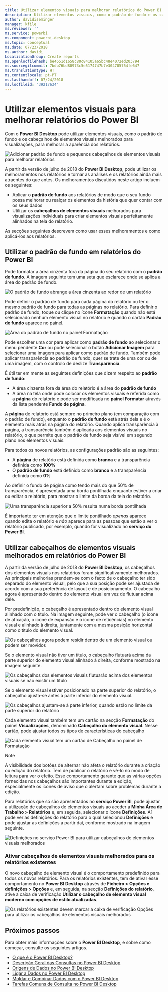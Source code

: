 ```yaml
---
title: Utilizar elementos visuais para melhorar relatórios do Power BI
description: Utilizar elementos visuais, como o padrão de fundo e os cabeçalhos de elementos visuais, para melhorar relatórios
author: davidiseminger
manager: kfile
ms.reviewer: ''
ms.service: powerbi
ms.component: powerbi-desktop
ms.topic: conceptual
ms.date: 07/23/2018
ms.author: davidi
LocalizationGroup: Create reports
ms.openlocfilehash: be4651d1658c80c84105a65bc48e4072ed203794
ms.sourcegitcommit: 7bdb76bd80973c5e5174747b7e304705754fe647
ms.translationtype: HT
ms.contentlocale: pt-PT
ms.lasthandoff: 07/24/2018
ms.locfileid: "39217634"
---
```

# <a name="use-visual-elements-to-enhance-power-bi-reports"></a>Utilizar elementos visuais para melhorar relatórios do Power BI

Com o **Power BI Desktop** pode utilizar elementos visuais, como o padrão de fundo e os cabeçalhos de elementos visuais melhorados para visualizações, para melhorar a aparência dos relatórios.

![Adicionar padrão de fundo e pequenos cabeçalhos de elementos visuais para melhorar relatórios](media/desktop-visual-elements-for-reports/visual-elements-for-reports_01.png)

A partir da versão de julho de 2018 do **Power BI Desktop**, pode utilizar os melhoramentos nos relatórios e tornar as análises e os relatórios ainda mais atraentes do que antes. Os melhoramentos discutidos neste artigo incluem os seguintes: 

* Aplicar o **padrão de fundo** aos relatórios de modo que o seu fundo possa melhorar ou realçar os elementos da história que quer contar com os seus dados
* Utilizar os **cabeçalhos de elementos visuais** melhorados para visualizações individuais para criar elementos visuais perfeitamente alinhados na tela do relatório. 

As secções seguintes descrevem como usar esses melhoramentos e como aplicá-los aos relatórios.

## <a name="using-wallpaper-in-power-bi-reports"></a>Utilizar o padrão de fundo em relatórios do Power BI

Pode formatar a área cinzenta fora da página do seu relatório com o **padrão de fundo**. A imagem seguinte tem uma seta que esclarece onde se aplica a área do padrão de fundo. 

![O padrão de fundo abrange a área cinzenta ao redor de um relatório](media/desktop-visual-elements-for-reports/visual-elements-for-reports_02.png)

Pode definir o padrão de fundo para cada página do relatório ou ter o mesmo padrão de fundo para todas as páginas no relatório. Para definir o padrão de fundo, toque ou clique no ícone **Formatação** quando não está selecionado nenhum elemento visual no relatório e quando o cartão **Padrão de fundo** aparece no painel.

![Área do padrão de fundo no painel Formatação](media/desktop-visual-elements-for-reports/visual-elements-for-reports_03.png)

Pode escolher uma cor para aplicar como **padrão de fundo** ao selecionar o menu pendente **Cor** ou pode selecionar o botão **Adicionar Imagem** para selecionar uma imagem para aplicar como padrão de fundo. Também pode aplicar transparência ao padrão de fundo, quer se trate de uma cor ou de uma imagem, com o controlo de deslize **Transparência**.

É útil ter em mente as seguintes definições que dizem respeito ao **padrão de fundo**:

* A área cinzenta fora da área do relatório é a área do **padrão de fundo**
* A área na tela onde pode colocar os elementos visuais é referida como a **página** do relatório e pode ser modificada no **painel Formatar** através da lista pendente **Fundo de página**.

A **página** de relatório está sempre no primeiro plano (em comparação com o padrão de fundo), enquanto o **padrão de fundo** está atrás dela e é o elemento mais atrás na página do relatório. Quando aplica transparência à página, a transparência também é aplicada aos elementos visuais no relatório, o que permite que o padrão de fundo seja visível em segundo plano nos elementos visuais.

Para todos os novos relatórios, as configurações padrão são as seguintes:

* A **página** de relatório está definida como **branca** e a transparência definida como **100%**
* O **padrão de fundo** está definido como **branco** e a transparência definida como **0%**

Ao definir o fundo de página como tendo mais do que 50% de transparência, é apresentada uma borda pontilhada enquanto estiver a criar ou editar o relatório, para mostrar o limite da borda da tela do relatório. 

![Uma transparência superior a 50% resulta numa borda pontilhada](media/desktop-visual-elements-for-reports/visual-elements-for-reports_04.png)

É importante ter em atenção que o limite pontilhado *apenas* aparece quando edita o relatório e *não* aparece para as pessoas que estão a ver o relatório publicado, por exemplo, quando for visualizado no **serviço do Power BI**.


## <a name="using-improved-visual-headers-in-power-bi-reports"></a>Utilizar cabeçalhos de elementos visuais melhorados em relatórios do Power BI

A partir da versão de julho de 2018 do **Power BI Desktop**, os cabeçalhos dos elementos visuais nos relatórios foram significativamente melhorados. As principais melhorias prendem-se com o facto de o cabeçalho ter sido separado do elemento visual, pelo que a sua posição pode ser ajustada de acordo com a sua preferência de layout e de posicionamento. O cabeçalho agora é apresentado dentro do elemento visual em vez de flutuar acima dele. 

Por predefinição, o cabeçalho é apresentado dentro do elemento visual alinhado com o título. Na imagem seguinte, pode ver o cabeçalho (o ícone de afixação, o ícone de expansão e o ícone de reticências) no elemento visual e alinhado à direita, juntamente com a mesma posição horizontal como o título do elemento visual.

![Os cabeçalhos agora podem residir dentro de um elemento visual ou podem ser movidos](media/desktop-visual-elements-for-reports/visual-elements-for-reports_05.png)

Se o elemento visual não tiver um título, o cabeçalho flutuará acima da parte superior do elemento visual alinhado à direita, conforme mostrado na imagem seguinte. 

![Os cabeçalhos dos elementos visuais flutuarão acima dos elementos visuais se não existir um título](media/desktop-visual-elements-for-reports/visual-elements-for-reports_07.png)

Se o elemento visual estiver posicionado na parte superior do relatório, o cabeçalho ajusta-se antes à parte inferior do elemento visual. 

![Os cabeçalhos ajustam-se à parte inferior, quando estão no limite da parte superior do relatório](media/desktop-visual-elements-for-reports/visual-elements-for-reports_08.png)

Cada elemento visual também tem um cartão na secção **Formatação** do painel **Visualizações**, denominado **Cabeçalho do elemento visual**. Nesse cartão, pode ajustar todos os tipos de características do cabeçalho

![Cada elemento visual tem um cartão de Cabeçalho no painel de Formatação](media/desktop-visual-elements-for-reports/visual-elements-for-reports_09.png)

> [!NOTE]
> A visibilidade dos botões de alternar não afeta o relatório durante a criação ou edição do relatório. Tem de publicar o relatório e vê-lo no modo de leitura para ver o efeito. Esse comportamento garante que as várias opções fornecidas nos cabeçalhos são importantes durante a edição, especialmente os ícones de aviso que o alertam sobre problemas durante a edição.

Para relatórios que só são apresentados no **serviço Power BI**, pode ajustar a utilização de cabeçalhos de elementos visuais ao aceder a **Minha Área de Trabalho > Relatórios** e, em seguida, selecionar o ícone **Definições**. Aí pode ver as definições do relatório para o qual selecionou **Definições** e pode ajustar as definições a partir daí, conforme mostrado na imagem seguinte.

![Definições no serviço Power BI para utilizar cabeçalhos de elementos visuais melhorados](media/desktop-visual-elements-for-reports/visual-elements-for-reports_10.png)

### <a name="enabling-improved-visual-headers-for-existing-reports"></a>Ativar cabeçalhos de elementos visuais melhorados para os relatórios existentes

O novo cabeçalho de elemento visual é o comportamento predefinido para todos os novos relatórios. Para os relatórios existentes, tem de ativar esse comportamento no **Power BI Desktop** através de **Ficheiro > Opções e definições > Opções** e, em seguida, na secção **Definições do relatório**, ative a caixa de verificação **Utilizar o cabeçalho de elemento visual moderno com opções de estilo atualizadas**.

![Os relatórios existentes devem marcar a caixa de verificação Opções para utilizar os cabeçalhos de elementos visuais melhorados](media/desktop-visual-elements-for-reports/visual-elements-for-reports_06.png)


## <a name="next-steps"></a>Próximos passos
Para obter mais informações sobre o **Power BI Desktop**, e sobre como começar, consulte os seguintes artigos.

* [O que é o Power BI Desktop?](desktop-what-is-desktop.md)
* [Descrição Geral das Consultas no Power BI Desktop](desktop-query-overview.md)
* [Origens de Dados no Power BI Desktop](desktop-data-sources.md)
* [Ligar a Dados no Power BI Desktop](desktop-connect-to-data.md)
* [Moldar e Combinar Dados com o Power BI Desktop](desktop-shape-and-combine-data.md)
* [Tarefas Comuns de Consulta no Power BI Desktop](desktop-common-query-tasks.md)   

